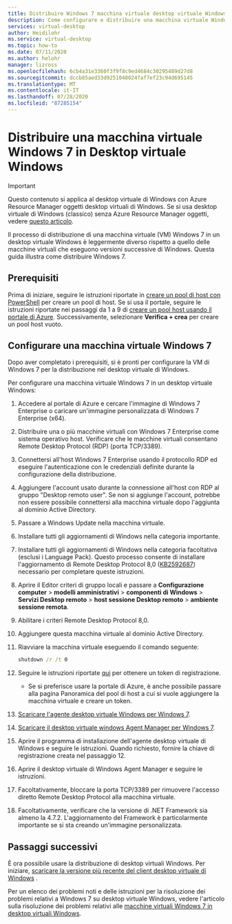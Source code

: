 ```yaml
---
title: Distribuire Windows 7 macchina virtuale desktop virtuale Windows-Azure
description: Come configurare e distribuire una macchina virtuale Windows 7 su desktop virtuale di Windows.
services: virtual-desktop
author: Heidilohr
ms.service: virtual-desktop
ms.topic: how-to
ms.date: 07/11/2020
ms.author: helohr
manager: lizross
ms.openlocfilehash: 6cb4a31e3360f3f9f8c9ed4684c30295489d27d8
ms.sourcegitcommit: dccb85aed33d9251048024faf7ef23c94d695145
ms.translationtype: MT
ms.contentlocale: it-IT
ms.lasthandoff: 07/28/2020
ms.locfileid: "87285154"
---
```

# <a name="deploy-a-windows-7-virtual-machine-on-windows-virtual-desktop"></a>Distribuire una macchina virtuale Windows 7 in Desktop virtuale Windows

>[!IMPORTANT]
>Questo contenuto si applica al desktop virtuale di Windows con Azure Resource Manager oggetti desktop virtuali di Windows. Se si usa desktop virtuale di Windows (classico) senza Azure Resource Manager oggetti, vedere [questo articolo](./virtual-desktop-fall-2019/deploy-windows-7-virtual-machine.md).

Il processo di distribuzione di una macchina virtuale (VM) Windows 7 in un desktop virtuale Windows è leggermente diverso rispetto a quello delle macchine virtuali che eseguono versioni successive di Windows. Questa guida illustra come distribuire Windows 7.

## <a name="prerequisites"></a>Prerequisiti

Prima di iniziare, seguire le istruzioni riportate in [creare un pool di host con PowerShell](create-host-pools-powershell.md) per creare un pool di host. Se si usa il portale, seguire le istruzioni riportate nei passaggi da 1 a 9 di [creare un pool host usando il portale di Azure](create-host-pools-azure-marketplace.md). Successivamente, selezionare **Verifica + crea** per creare un pool host vuoto. 

## <a name="configure-a-windows-7-virtual-machine"></a>Configurare una macchina virtuale Windows 7

Dopo aver completato i prerequisiti, si è pronti per configurare la VM di Windows 7 per la distribuzione nel desktop virtuale di Windows.

Per configurare una macchina virtuale Windows 7 in un desktop virtuale Windows:

1. Accedere al portale di Azure e cercare l'immagine di Windows 7 Enterprise o caricare un'immagine personalizzata di Windows 7 Enterprise (x64).
2. Distribuire una o più macchine virtuali con Windows 7 Enterprise come sistema operativo host. Verificare che le macchine virtuali consentano Remote Desktop Protocol (RDP) (porta TCP/3389).
3. Connettersi all'host Windows 7 Enterprise usando il protocollo RDP ed eseguire l'autenticazione con le credenziali definite durante la configurazione della distribuzione.
4. Aggiungere l'account usato durante la connessione all'host con RDP al gruppo "Desktop remoto user". Se non si aggiunge l'account, potrebbe non essere possibile connettersi alla macchina virtuale dopo l'aggiunta al dominio Active Directory.
5. Passare a Windows Update nella macchina virtuale.
6. Installare tutti gli aggiornamenti di Windows nella categoria importante.
7. Installare tutti gli aggiornamenti di Windows nella categoria facoltativa (esclusi i Language Pack). Questo processo consente di installare l'aggiornamento di Remote Desktop Protocol 8,0 ([KB2592687](https://www.microsoft.com/download/details.aspx?id=35387)) necessario per completare queste istruzioni.
8. Aprire il Editor criteri di gruppo locali e passare a **Configurazione computer**  >  **modelli amministrativi**  >  **componenti di Windows**  >  **Servizi Desktop remoto**  >  **host sessione Desktop remoto**  >  **ambiente sessione remota**.
9. Abilitare i criteri Remote Desktop Protocol 8,0.
10. Aggiungere questa macchina virtuale al dominio Active Directory.
11. Riavviare la macchina virtuale eseguendo il comando seguente:

     ```cmd
     shutdown /r /t 0
     ```

12. Seguire le istruzioni riportate [qui](/powershell/module/az.desktopvirtualization/new-azwvdregistrationinfo?view=azps-4.3.0) per ottenere un token di registrazione.
      
      - Se si preferisce usare la portale di Azure, è anche possibile passare alla pagina Panoramica del pool di host a cui si vuole aggiungere la macchina virtuale e creare un token.
  
13. [Scaricare l'agente desktop virtuale Windows per Windows 7](https://query.prod.cms.rt.microsoft.com/cms/api/am/binary/RE3JZCm).
14. [Scaricare il desktop virtuale windows Agent Manager per Windows 7](https://query.prod.cms.rt.microsoft.com/cms/api/am/binary/RE3K2e3).
15. Aprire il programma di installazione dell'agente desktop virtuale di Windows e seguire le istruzioni. Quando richiesto, fornire la chiave di registrazione creata nel passaggio 12.
16. Aprire il desktop virtuale di Windows Agent Manager e seguire le istruzioni.
17. Facoltativamente, bloccare la porta TCP/3389 per rimuovere l'accesso diretto Remote Desktop Protocol alla macchina virtuale.
18. Facoltativamente, verificare che la versione di .NET Framework sia almeno la 4.7.2. L'aggiornamento del Framework è particolarmente importante se si sta creando un'immagine personalizzata.

## <a name="next-steps"></a>Passaggi successivi

È ora possibile usare la distribuzione di desktop virtuali Windows. Per iniziare, [scaricare la versione più recente del client desktop virtuale di Windows](https://aka.ms/wvd/clients/windows) .

Per un elenco dei problemi noti e delle istruzioni per la risoluzione dei problemi relativi a Windows 7 su desktop virtuale Windows, vedere l'articolo sulla risoluzione dei problemi relativi alle [macchine virtuali Windows 7 in desktop virtuali Windows](./virtual-desktop-fall-2019/troubleshoot-windows-7-vm.md).
